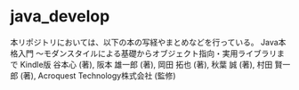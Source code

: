 # java_develop

本リポジトリにおいては、以下の本の写経やまとめなどを行っている。
Java本格入門 ～モダンスタイルによる基礎からオブジェクト指向・実用ライブラリまで Kindle版
谷本心  (著), 阪本 雄一郎 (著), 岡田 拓也 (著), 秋葉 誠 (著), 村田 賢一郎 (著), Acroquest Technology株式会社 (監修) 
